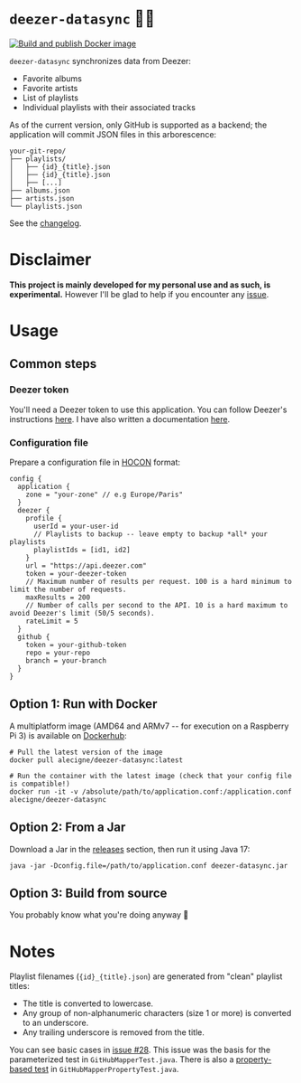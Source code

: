 # `deezer-datasync` :musical_note::floppy_disk:

[![Build and publish Docker image](https://github.com/alecigne/deezer-datasync/actions/workflows/docker-publish.yml/badge.svg)](https://github.com/alecigne/deezer-datasync/actions/workflows/docker-publish.yml)

`deezer-datasync` synchronizes data from Deezer:

- Favorite albums
- Favorite artists
- List of playlists
- Individual playlists with their associated tracks

As of the current version, only GitHub is supported as a backend; the application will commit JSON
files in this arborescence:

```
your-git-repo/
├── playlists/
│   ├── {id}_{title}.json
│   ├── {id}_{title}.json
│   ├── [...]
├── albums.json
├── artists.json
└── playlists.json
```

See the [changelog](CHANGELOG.md).

# Disclaimer

**This project is mainly developed for my personal use and as such, is experimental.** However I'll
be glad to help if you encounter any [issue](https://github.com/alecigne/deezer-datasync/issues).

# Usage

## Common steps

### Deezer token

You'll need a Deezer token to use this application. You can follow Deezer's
instructions [here](https://developers.deezer.com/api/oauth). I have also written a documentation
[here](https://lecigne.net/notes/deezer-token.html).

### Configuration file

Prepare a configuration file in [HOCON](https://github.com/lightbend/config/blob/main/HOCON.md)
format:

``` hocon
config {
  application {
    zone = "your-zone" // e.g Europe/Paris"
  }
  deezer {
    profile {
      userId = your-user-id
      // Playlists to backup -- leave empty to backup *all* your playlists
      playlistIds = [id1, id2]
    }
    url = "https://api.deezer.com"
    token = your-deezer-token
    // Maximum number of results per request. 100 is a hard minimum to limit the number of requests.
    maxResults = 200
    // Number of calls per second to the API. 10 is a hard maximum to avoid Deezer's limit (50/5 seconds).
    rateLimit = 5
  }
  github {
    token = your-github-token
    repo = your-repo
    branch = your-branch
  }
}
```

## Option 1: Run with Docker

A multiplatform image (AMD64 and ARMv7 -- for execution on a Raspberry Pi 3) is available on
[Dockerhub](https://hub.docker.com/r/alecigne/deezer-datasync):

``` shell
# Pull the latest version of the image
docker pull alecigne/deezer-datasync:latest

# Run the container with the latest image (check that your config file is compatible!)
docker run -it -v /absolute/path/to/application.conf:/application.conf alecigne/deezer-datasync
```

## Option 2: From a Jar

Download a Jar in the [releases](https://github.com/alecigne/deezer-datasync/releases) section, then
run it using Java 17:

``` shell
java -jar -Dconfig.file=/path/to/application.conf deezer-datasync.jar
```

## Option 3: Build from source

You probably know what you're doing anyway :slightly_smiling_face:

# Notes

Playlist filenames (`{id}_{title}.json`) are generated from "clean" playlist titles:

* The title is converted to lowercase.
* Any group of non-alphanumeric characters (size 1 or more) is converted to an underscore.
* Any trailing underscore is removed from the title.

You can see basic cases in [issue #28](https://github.com/alecigne/deezer-datasync/issues/28). This
issue was the basis for the parameterized test
in `GitHubMapperTest.java`. There is also
a [property-based test](https://en.wikipedia.org/wiki/Software_testing#Property_testing)
in `GitHubMapperPropertyTest.java`.
